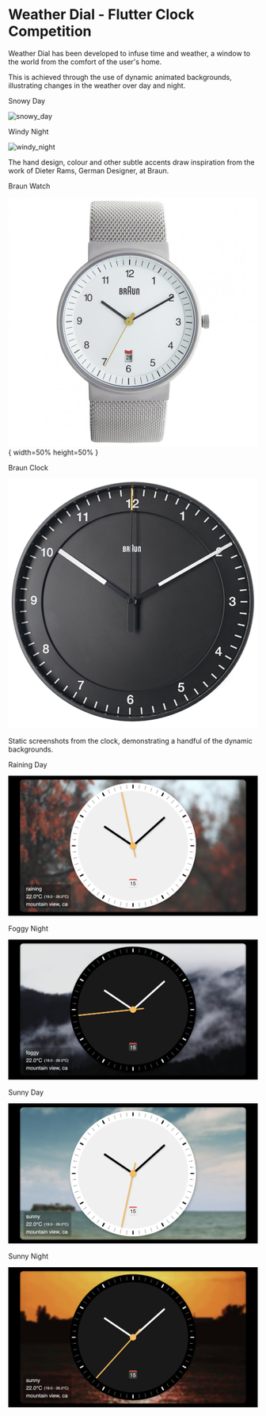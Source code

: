 # Weather Dial - Flutter Clock Competition

Weather Dial has been developed to infuse time and weather, a window to the world from the comfort of the user's home.

This is achieved through the use of dynamic animated backgrounds, illustrating changes in the weather over day and night.

Snowy Day

![snowy_day](https://github.com/jakesq/weatherdial/blob/master/snowy-day.gif?raw=true)

Windy Night

![windy_night](https://github.com/jakesq/weatherdial/blob/master/windy-night.gif?raw=true)

The hand design, colour and other subtle accents draw inspiration from the work of Dieter Rams, German Designer, at Braun.

Braun Watch

![braun_watch](https://github.com/jakesq/weatherdial/blob/master/braunwatch.jpeg?raw=true) { width=50% height=50% }

Braun Clock

![braun_clock](https://github.com/jakesq/weatherdial/blob/master/braunclock.jpeg?raw=true)

Static screenshots from the clock, demonstrating a handful of the dynamic backgrounds.

Raining Day

![raining_day](https://github.com/jakesq/weatherdial/blob/master/raining_day.PNG?raw=true)

Foggy Night

![foggy_night](https://github.com/jakesq/weatherdial/blob/master/foggy_night.PNG?raw=true)

Sunny Day

![sunny_day](https://github.com/jakesq/weatherdial/blob/master/sunny_day.PNG?raw=true)

Sunny Night

![sunny_night](https://github.com/jakesq/weatherdial/blob/master/sunny_night.PNG?raw=true)
